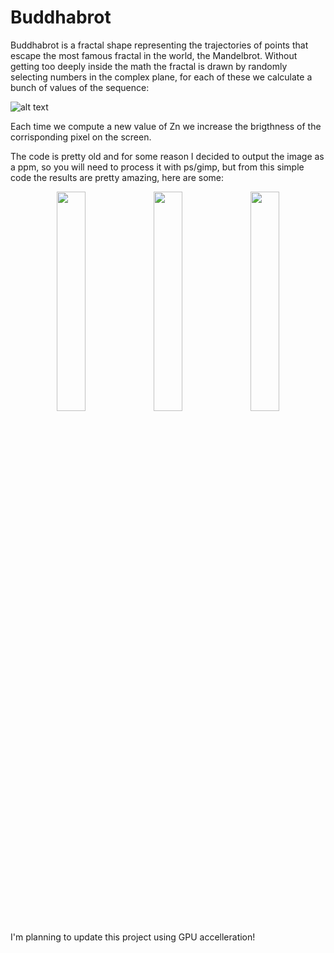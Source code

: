 

# Buddhabrot
<p>Buddhabrot is a fractal shape representing the trajectories of points that escape the most famous fractal in the world, the Mandelbrot. Without getting too deeply inside the math the fractal is drawn by randomly selecting numbers in the complex plane, for each of these we calculate a bunch of values of the sequence:</p>

![alt text](https://wikimedia.org/api/rest_v1/media/math/render/svg/1a54e8358cb6b679f0936e282906d718bd34ecb3)

<p>Each time we compute a new value of Zn we increase the brigthness of the corrisponding pixel on the screen.</p>

<p>The code is pretty old and for some reason I decided to output the image as a ppm, so you will need to process it with ps/gimp, but from this simple code the results are pretty amazing, here are some: </p>

<div class = "container" align="center" display = "flex" flex-direction = "row">
<img src="https://i.imgur.com/oJc8TXs.jpg" width =  "30%">
<img src="https://i.imgur.com/mK7CkOr.jpg" width =  "30%">
<img src="https://i.imgur.com/lIIlro8.jpg" width =  "30%">
</div>
<p>I'm planning to update this project using GPU accelleration!</p>
